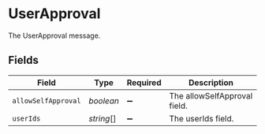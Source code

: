 # UserApproval

The UserApproval message.


## Fields

| Field                        | Type                         | Required                     | Description                  |
| ---------------------------- | ---------------------------- | ---------------------------- | ---------------------------- |
| `allowSelfApproval`          | *boolean*                    | :heavy_minus_sign:           | The allowSelfApproval field. |
| `userIds`                    | *string*[]                   | :heavy_minus_sign:           | The userIds field.           |